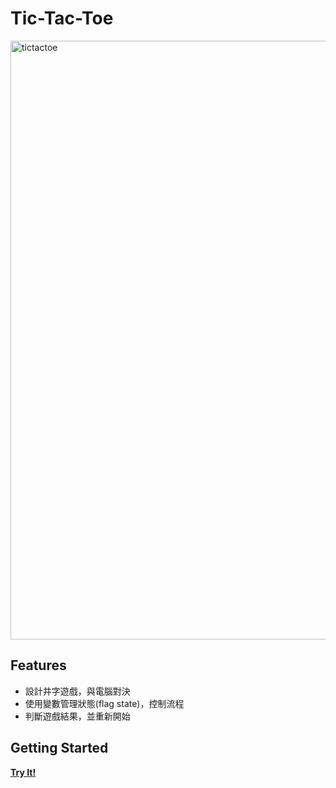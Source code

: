 # Tic-Tac-Toe
<img width="958" alt="tictactoe" src="https://github.com/user-attachments/assets/f4cc96a3-4d59-4325-a6ae-63be2e95ed44" />

## Features
- 設計井字遊戲，與電腦對決
- 使用變數管理狀態(flag state)，控制流程
- 判斷遊戲結果，並重新開始

## Getting Started
[**Try It!**](https://pinjunpan.github.io/Tic-Tac-Toe/)

